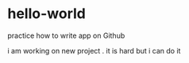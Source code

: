# hello-world
practice how to write app on Github

i am working on new project . it is hard but i can do it 
